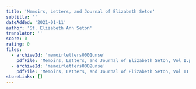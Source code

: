```yaml
---
title: 'Memoirs, Letters, and Journal of Elizabeth Seton'
subtitle: ''
dateAdded: '2021-01-11'
author: 'St. Elizabeth Ann Seton'
translator: ''
score: 0
rating: 0
files:
  - archiveId: 'memoirletters0001unse'
    pdfFile: 'Memoirs, Letters, and Journal of Elizabeth Seton, Vol I.pdf'
  - archiveId: 'memoirletters0002unse'
    pdfFile: 'Memoirs, Letters, and Journal of Elizabeth Seton, Vol II.pdf'
storeLinks: []
---
```



